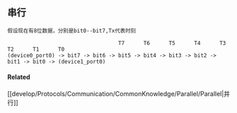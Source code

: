 ## 串行
	假设现在有8位数据，分别是bit0--bit7,Tx代表时刻

                                       T7      T6      T5      T4      T3      T2      T1      T0
    (device0_port0) -> bit7 -> bit6 -> bit5 -> bit4 -> bit3 -> bit2 -> bit1 -> bit0 -> (device1_port0)


#### Related
[[develop/Protocols/Communication/CommonKnowledge/Parallel/Parallel|并行]]